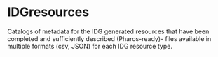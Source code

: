 # IDGresources
Catalogs of metadata for the IDG generated resources that have been completed and sufficiently described (Pharos-ready)- files available in multiple formats (csv, JSON) for each IDG resource type.
